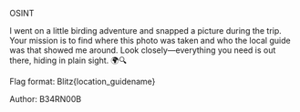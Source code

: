 OSINT

I went on a little birding adventure and snapped a picture during the trip. Your mission is to find where this photo was taken and who the local guide was that showed me around. Look closely—everything you need is out there, hiding in plain sight. 🌍🔍

Flag format: Blitz{location_guidename}

Author: B34RN00B
